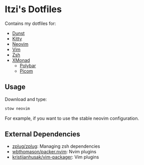 # Itzi's Dotfiles

Contains my dotfiles for:

- [Dunst](https://dunst-project.org/)
- [Kitty](https://sw.kovidgoyal.net/kitty/)
- [Neovim](https://neovim.io/)
- [Vim](https://github.com/vim/vim)
- [Zsh](https://www.zsh.org/)
- [XMonad](https://xmonad.org/)
  - [Polybar](https://polybar.github.io/)
  - [Picom](https://wiki.archlinux.org/index.php/Picom)

## Usage

Download and type:

```sh
stow neovim
```

For example, if you want to use the stable neovim configuration.

## External Dependencies

- [zplug/zplug](https://github.com/zplug/zplug): Managing zsh dependencies
- [wbthomason/packer.nvim](https://github.com/wbthomason/packer.nvim): Nvim plugins
- [kristijanhusak/vim-packager](https://github.com/kristijanhusak/vim-packager): Vim plugins
